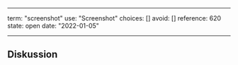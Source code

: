 
---
term:      "screenshot"
use:       "Screenshot"
choices:   []
avoid:     []
reference: 620        
state:     open
date:      "2022-01-05"

---

## Diskussion

